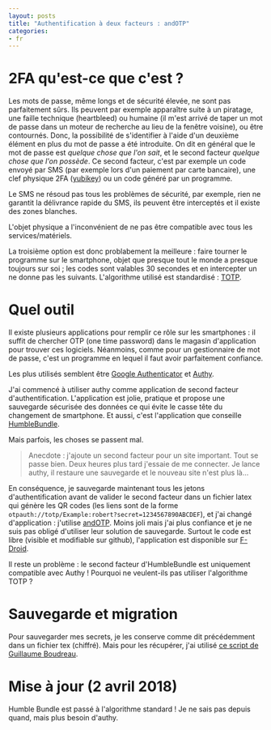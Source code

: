 ```yaml
---
layout: posts
title: "Authentification à deux facteurs : andOTP"
categories:
- fr
---
```


# 2FA qu'est-ce que c'est ?

Les mots de passe, même longs et de sécurité élevée, ne sont pas parfaitement sûrs.
Ils peuvent par exemple apparaître suite à un piratage, une faille technique (heartbleed) ou humaine (il m'est arrivé de taper un mot de passe dans un moteur de recherche au lieu de la fenêtre voisine), ou être contournés.
Donc, la possibilité de s'identifier à l'aide d'un deuxième élément en plus du mot de passe a été introduite.
On dit en général que le mot de passe est *quelque chose que l'on sait*, et le second facteur *quelque chose que l'on possède*.
Ce second facteur, c'est par exemple un code envoyé par SMS (par exemple lors d'un paiement par carte bancaire), une clef physique 2FA ([yubikey](https://fr.wikipedia.org/wiki/YubiKey)) ou un code généré par un programme.

Le SMS ne résoud pas tous les problèmes de sécurité, par exemple, rien ne garantit la délivrance rapide du SMS, ils peuvent être interceptés et il existe des zones blanches.

L'objet physique a l'inconvénient de ne pas être compatible avec tous les services/matériels.

La troisième option est donc problabement la meilleure : faire tourner le programme sur le smartphone, objet que presque tout le monde a presque toujours sur soi ; les codes sont valables 30 secondes et en intercepter un ne donne pas les suivants. L'algorithme utilisé est standardisé : [TOTP](https://en.wikipedia.org/wiki/Time-based_One-time_Password_Algorithm).

# Quel outil

Il existe plusieurs applications pour remplir ce rôle sur les smartphones : il suffit de chercher OTP (one time password) dans le magasin d'application pour trouver ces logiciels. Néanmoins, comme pour un gestionnaire de mot de passe, c'est un programme en lequel il faut avoir parfaitement confiance.

Les plus utilisés semblent être [Google Authenticator](https://itunes.apple.com/us/app/google-authenticator/id388497605?mt=8) et [Authy](https://play.google.com/store/apps/details?id=com.authy.authy).

J'ai commencé à utiliser authy comme application de second facteur d'authentification.
L'application est jolie, pratique et propose une sauvegarde sécurisée des données ce qui évite le casse tête du changement de smartphone.
Et aussi, c'est l'application que conseille [HumbleBundle](https://support.humblebundle.com/hc/en-us/articles/202421374-Humble-Bundle-Two-Step-Verification).

Mais parfois, les choses se passent mal.

> Anecdote : j'ajoute un second facteur pour un site important. Tout se passe bien.
> Deux heures plus tard j'essaie de me connecter.
> Je lance authy, il restaure une sauvegarde et le nouveau site n'est plus là...

En conséquence, je sauvegarde maintenant tous les jetons d'authentification avant de valider le second facteur dans un fichier latex qui génère les QR codes (les liens sont de la forme ``otpauth://totp/Example:robert?secret=1234567890ABCDEF``), et j'ai changé d'application : j'utilise [andOTP](https://github.com/andOTP/andOTP).
Moins joli mais j'ai plus confiance et je ne suis pas obligé d'utiliser leur solution de sauvegarde.
Surtout le code est libre (visible et modifiable sur github), l'application est disponible sur [F-Droid](https://f-droid.org/packages/org.shadowice.flocke.andotp/).

Il reste un problème : le second facteur d'HumbleBundle est uniquement compatible avec Authy !
Pourquoi ne veulent-ils pas utiliser l'algorithme TOTP ?

# Sauvegarde et migration

Pour sauvegarder mes secrets, je les conserve comme dit précédemment dans un fichier tex (chiffré).
Mais pour les récupérer, j'ai utilisé [ce script de Guillaume Boudreau](https://www.pommepause.com/2014/10/how-to-extract-your-totp-secrets-from-authy/).

# Mise à jour (2 avril 2018)

Humble Bundle est passé à l'algorithme standard ! Je ne sais pas depuis quand, mais plus besoin d'authy.

